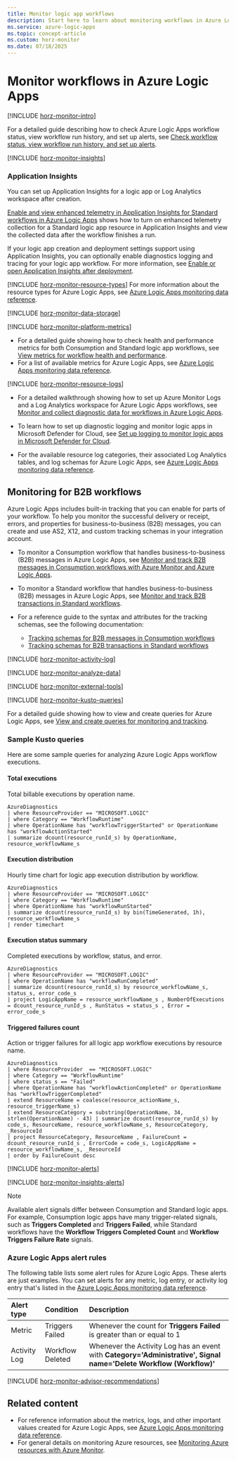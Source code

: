 ```yaml
---
title: Monitor logic app workflows
description: Start here to learn about monitoring workflows in Azure Logic Apps.
ms.service: azure-logic-apps
ms.topic: concept-article
ms.custom: horz-monitor
ms.date: 07/18/2025
---
```


# Monitor workflows in Azure Logic Apps

[!INCLUDE [horz-monitor-intro](~/reusable-content/ce-skilling/azure/includes/azure-monitor/horizontals/horz-monitor-intro.md)]

For a detailed guide describing how to check Azure Logic Apps workflow status, view workflow run history, and set up alerts, see [Check workflow status, view workflow run history, and set up alerts](monitor-logic-apps.md).

[!INCLUDE [horz-monitor-insights](~/reusable-content/ce-skilling/azure/includes/azure-monitor/horizontals/horz-monitor-insights.md)]

### Application Insights

You can set up Application Insights for a logic app or Log Analytics workspace after creation.

[Enable and view enhanced telemetry in Application Insights for Standard workflows in Azure Logic Apps](enable-enhanced-telemetry-standard-workflows.md) shows how to turn on enhanced telemetry collection for a Standard logic app resource in Application Insights and view the collected data after the workflow finishes a run.

If your logic app creation and deployment settings support using Application Insights, you can optionally enable diagnostics logging and tracing for your logic app workflow. For more information, see [Enable or open Application Insights after deployment](create-single-tenant-workflows-azure-portal.md#enable-open-application-insights).

[!INCLUDE [horz-monitor-resource-types](~/reusable-content/ce-skilling/azure/includes/azure-monitor/horizontals/horz-monitor-resource-types.md)]
For more information about the resource types for Azure Logic Apps, see [Azure Logic Apps monitoring data reference](monitor-logic-apps-reference.md).

[!INCLUDE [horz-monitor-data-storage](~/reusable-content/ce-skilling/azure/includes/azure-monitor/horizontals/horz-monitor-data-storage.md)]

[!INCLUDE [horz-monitor-platform-metrics](~/reusable-content/ce-skilling/azure/includes/azure-monitor/horizontals/horz-monitor-platform-metrics.md)]

- For a detailed guide showing how to check health and performance metrics for both Consumption and Standard logic app workflows, see [View metrics for workflow health and performance](view-workflow-metrics.md).
- For a list of available metrics for Azure Logic Apps, see [Azure Logic Apps monitoring data reference](monitor-logic-apps-reference.md#metrics).

[!INCLUDE [horz-monitor-resource-logs](~/reusable-content/ce-skilling/azure/includes/azure-monitor/horizontals/horz-monitor-resource-logs.md)]

- For a detailed walkthrough showing how to set up Azure Monitor Logs and a Log Analytics workspace for Azure Logic Apps workflows, see [Monitor and collect diagnostic data for workflows in Azure Logic Apps](monitor-workflows-collect-diagnostic-data.md).

- To learn how to set up diagnostic logging and monitor logic apps in Microsoft Defender for Cloud, see [Set up logging to monitor logic apps in Microsoft Defender for Cloud](healthy-unhealthy-resource.md).

- For the available resource log categories, their associated Log Analytics tables, and log schemas for Azure Logic Apps, see [Azure Logic Apps monitoring data reference](monitor-logic-apps-reference.md#resource-logs).

## Monitoring for B2B workflows

Azure Logic Apps includes built-in tracking that you can enable for parts of your workflow. To help you monitor the successful delivery or receipt, errors, and properties for business-to-business (B2B) messages, you can create and use AS2, X12, and custom tracking schemas in your integration account.

- To monitor a Consumption workflow that handles business-to-business (B2B) messages in Azure Logic Apps, see [Monitor and track B2B messages in Consumption workflows with Azure Monitor and Azure Logic Apps](monitor-track-b2b-messages-consumption.md).

- To monitor a Standard workflow that handles business-to-business (B2B) messages in Azure Logic Apps, see [Monitor and track B2B transactions in Standard workflows](monitor-track-b2b-transactions-standard.md).

- For a reference guide to the syntax and attributes for the tracking schemas, see the following documentation:

  - [Tracking schemas for B2B messages in Consumption workflows](tracking-schemas-consumption.md)
  - [Tracking schemas for B2B transactions in Standard workflows](tracking-schemas-standard.md)

[!INCLUDE [horz-monitor-activity-log](~/reusable-content/ce-skilling/azure/includes/azure-monitor/horizontals/horz-monitor-activity-log.md)]

[!INCLUDE [horz-monitor-analyze-data](~/reusable-content/ce-skilling/azure/includes/azure-monitor/horizontals/horz-monitor-analyze-data.md)]

[!INCLUDE [horz-monitor-external-tools](~/reusable-content/ce-skilling/azure/includes/azure-monitor/horizontals/horz-monitor-external-tools.md)]

[!INCLUDE [horz-monitor-kusto-queries](~/reusable-content/ce-skilling/azure/includes/azure-monitor/horizontals/horz-monitor-kusto-queries.md)]

For a detailed guide showing how to view and create queries for Azure Logic Apps, see [View and create queries for monitoring and tracking](create-monitoring-tracking-queries.md).

### Sample Kusto queries

Here are some sample queries for analyzing Azure Logic Apps workflow executions.

#### Total executions

Total billable executions by operation name.

```kusto
AzureDiagnostics
| where ResourceProvider == "MICROSOFT.LOGIC"
| where Category == "WorkflowRuntime" 
| where OperationName has "workflowTriggerStarted" or OperationName has "workflowActionStarted" 
| summarize dcount(resource_runId_s) by OperationName, resource_workflowName_s
```

#### Execution distribution

Hourly time chart for logic app execution distribution by workflow.

```kusto
AzureDiagnostics 
| where ResourceProvider == "MICROSOFT.LOGIC"
| where Category == "WorkflowRuntime"
| where OperationName has "workflowRunStarted"
| summarize dcount(resource_runId_s) by bin(TimeGenerated, 1h), resource_workflowName_s
| render timechart 
```

#### Execution status summary

Completed executions by workflow, status, and error.

```kusto
AzureDiagnostics
| where ResourceProvider == "MICROSOFT.LOGIC"
| where OperationName has "workflowRunCompleted"
| summarize dcount(resource_runId_s) by resource_workflowName_s, status_s, error_code_s
| project LogicAppName = resource_workflowName_s , NumberOfExecutions = dcount_resource_runId_s , RunStatus = status_s , Error = error_code_s 
```

#### Triggered failures count

Action or trigger failures for all logic app workflow executions by resource name.

```kusto
AzureDiagnostics
| where ResourceProvider  == "MICROSOFT.LOGIC"  
| where Category == "WorkflowRuntime" 
| where status_s == "Failed" 
| where OperationName has "workflowActionCompleted" or OperationName has "workflowTriggerCompleted" 
| extend ResourceName = coalesce(resource_actionName_s, resource_triggerName_s) 
| extend ResourceCategory = substring(OperationName, 34, strlen(OperationName) - 43) | summarize dcount(resource_runId_s) by code_s, ResourceName, resource_workflowName_s, ResourceCategory, _ResourceId
| project ResourceCategory, ResourceName , FailureCount = dcount_resource_runId_s , ErrorCode = code_s, LogicAppName = resource_workflowName_s, _ResourceId 
| order by FailureCount desc 
```

[!INCLUDE [horz-monitor-alerts](~/reusable-content/ce-skilling/azure/includes/azure-monitor/horizontals/horz-monitor-alerts.md)]

[!INCLUDE [horz-monitor-insights-alerts](~/reusable-content/ce-skilling/azure/includes/azure-monitor/horizontals/horz-monitor-insights-alerts.md)]

> [!NOTE]
>
> Available alert signals differ between Consumption and Standard logic apps. For example, 
> Consumption logic apps have many trigger-related signals, such as **Triggers Completed** 
> and **Triggers Failed**, while Standard workflows have the **Workflow Triggers Completed Count** 
> and **Workflow Triggers Failure Rate** signals.

### Azure Logic Apps alert rules

The following table lists some alert rules for Azure Logic Apps. These alerts are just examples. You can set alerts for any metric, log entry, or activity log entry that's listed in the [Azure Logic Apps monitoring data reference](monitor-logic-apps-reference.md).

| Alert type | Condition | Description |
|:---|:---|:---|
| Metric | Triggers Failed | Whenever the count for **Triggers Failed** is greater than or equal to 1 |
| Activity Log | Workflow Deleted | Whenever the Activity Log has an event with **Category='Administrative', Signal name='Delete Workflow (Workflow)'** |

[!INCLUDE [horz-monitor-advisor-recommendations](~/reusable-content/ce-skilling/azure/includes/azure-monitor/horizontals/horz-monitor-advisor-recommendations.md)]

## Related content

- For reference information about the metrics, logs, and other important values created for Azure Logic Apps, see [Azure Logic Apps monitoring data reference](monitor-logic-apps-reference.md).
- For general details on monitoring Azure resources, see [Monitoring Azure resources with Azure Monitor](/azure/azure-monitor/essentials/monitor-azure-resource).
